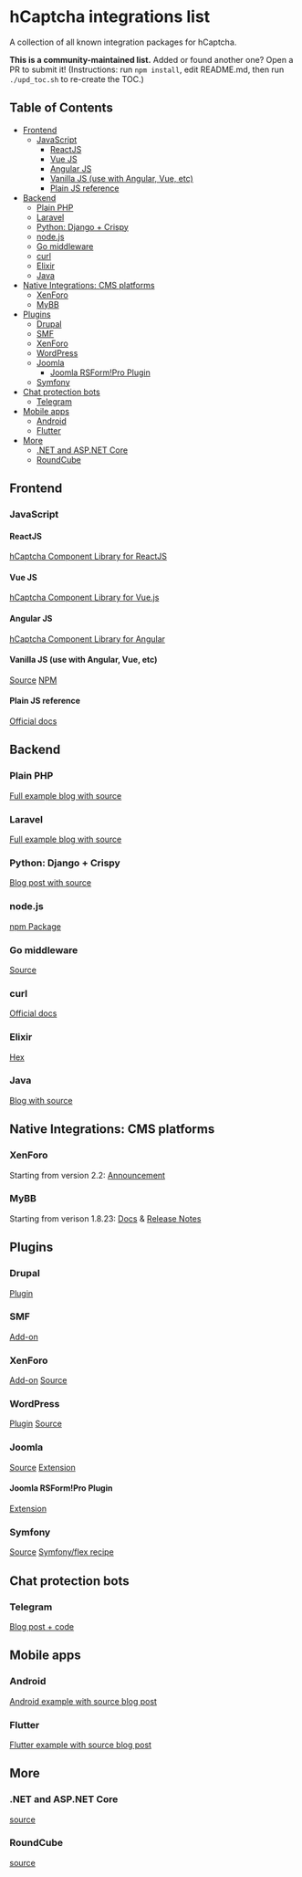 # hCaptcha integrations list
A collection of all known integration packages for hCaptcha. 

**This is a community-maintained list.** Added or found another one? Open a PR to submit it! 
(Instructions: run `npm install`, edit README.md, then run `./upd_toc.sh` to re-create the TOC.)

## Table of Contents

<!-- toc -->

- [Frontend](#frontend)
  * [JavaScript](#javascript)
    + [ReactJS](#reactjs)
    + [Vue JS](#vue-js)
    + [Angular JS](#angular-js)
    + [Vanilla JS (use with Angular, Vue, etc)](#vanilla-js-use-with-angular-vue-etc)
    + [Plain JS reference](#plain-js-reference)
- [Backend](#backend)
  * [Plain PHP](#plain-php)
  * [Laravel](#laravel)
  * [Python: Django + Crispy](#python-django--crispy)
  * [node.js](#nodejs)
  * [Go middleware](#go-middleware)
  * [curl](#curl)
  * [Elixir](#elixir)
  * [Java](#java)
- [Native Integrations: CMS platforms](#native-integrations-cms-platforms)
  * [XenForo](#xenforo)
  * [MyBB](#mybb)
- [Plugins](#plugins)
  * [Drupal](#drupal)
  * [SMF](#smf)
  * [XenForo](#xenforo-1)
  * [WordPress](#wordpress)
  * [Joomla](#joomla)
    + [Joomla RSForm!Pro Plugin](#joomla-rsformpro-plugin)
  * [Symfony](#symfony)
- [Chat protection bots](#chat-protection-bots)
  * [Telegram](#telegram)
- [Mobile apps](#mobile-apps)
  * [Android](#android)
  * [Flutter](#flutter)
- [More](#more)
  * [.NET and ASP.NET Core](#net-and-aspnet-core)
  * [RoundCube](#roundcube)

<!-- tocstop -->

## Frontend

### JavaScript

#### ReactJS
[hCaptcha Component Library for ReactJS](https://github.com/hCaptcha/react-hcaptcha)

#### Vue JS
[hCaptcha Component Library for Vue.js](https://github.com/hCaptcha/vue-hcaptcha)

#### Angular JS
[hCaptcha Component Library for Angular](https://github.com/leNicDev/ng-hcaptcha)

#### Vanilla JS (use with Angular, Vue, etc)
[Source](https://github.com/DSergiu/vanilla-hcaptcha)
[NPM](https://www.npmjs.com/package/vanilla-hcaptcha)

#### Plain JS reference
[Official docs](https://docs.hcaptcha.com/)


## Backend

### Plain PHP 
[Full example blog with source](https://medium.com/@hCaptcha/using-hcaptcha-with-php-fc31884aa9ea)

### Laravel
[Full example blog with source](https://serversideup.net/laravel-hcaptcha-custom-validation-rule/)

### Python: Django + Crispy
[Blog post with source](https://medium.com/python-in-plain-english/how-to-add-hcaptcha-to-your-django-crispy-form-and-be-more-privacy-conscious-273e7f39bbfd)

### node.js
[npm Package](https://www.npmjs.com/package/hcaptcha)

### Go middleware
[Source](https://github.com/kataras/hcaptcha)

### curl
[Official docs](https://docs.hcaptcha.com/#server)

### Elixir
[Hex](https://hex.pm/packages/hcaptcha)

### Java
[Blog with source](https://golb.hplar.ch/2020/05/hcaptcha.html)

## Native Integrations: CMS platforms

### XenForo 
Starting from version 2.2: [Announcement](https://xenforo.com/community/posts/1437264)

### MyBB
Starting from verison 1.8.23: [Docs](https://docs.mybb.com/1.8/administration/spam/#captcha-images-for-registration--posting) & [Release Notes](https://mybb.com/versions/1.8.23/)

## Plugins

### Drupal
[Plugin](https://www.drupal.org/project/hcaptcha)

### SMF

[Add-on](https://custom.simplemachines.org/mods/index.php?mod=4255)

### XenForo

[Add-on](https://xenforo.com/community/resources/hcaptcha-integration.7696/)
[Source](https://github.com/ticktackk/hCaptchaIntegrationForXF2)

### WordPress

[Plugin](https://wordpress.org/plugins/hcaptcha-for-forms-and-more/)
[Source](https://github.com/hCaptcha/hcaptcha-wordpress-plugin)

### Joomla

[Source](https://github.com/pe7er/hCaptcha)
[Extension](https://extensions.joomla.org/extension/hcaptcha/)

#### Joomla RSForm!Pro Plugin

[Extension](https://www.rsjoomla.com/support/documentation/rsform-pro/plugins-and-modules/plugin-hcaptcha-spam-protection-.html)

### Symfony

[Source](https://github.com/Meteo-Concept/hcaptcha-bundle)
[Symfony/flex recipe](https://github.com/symfony/recipes-contrib/pull/979)

## Chat protection bots

### Telegram
[Blog post + code](https://medium.com/@hCaptcha/fight-spam-on-your-telegram-group-with-hcaptcha-2bab3efc34b3)


## Mobile apps

### Android
[Android example with source blog post](https://medium.com/@hCaptcha/how-to-use-hcaptcha-with-android-apps-bb546c610bc4)

### Flutter
[Flutter example with source blog post](https://medium.com/@hCaptcha/implementing-hcaptcha-in-your-flutter-app-13ea6ddca71b)


## More

### .NET and ASP.NET Core
[source](https://github.com/BenjaminAbt/hcaptcha)

### RoundCube
[source](https://github.com/NeverBehave/rc_hcaptcha)
